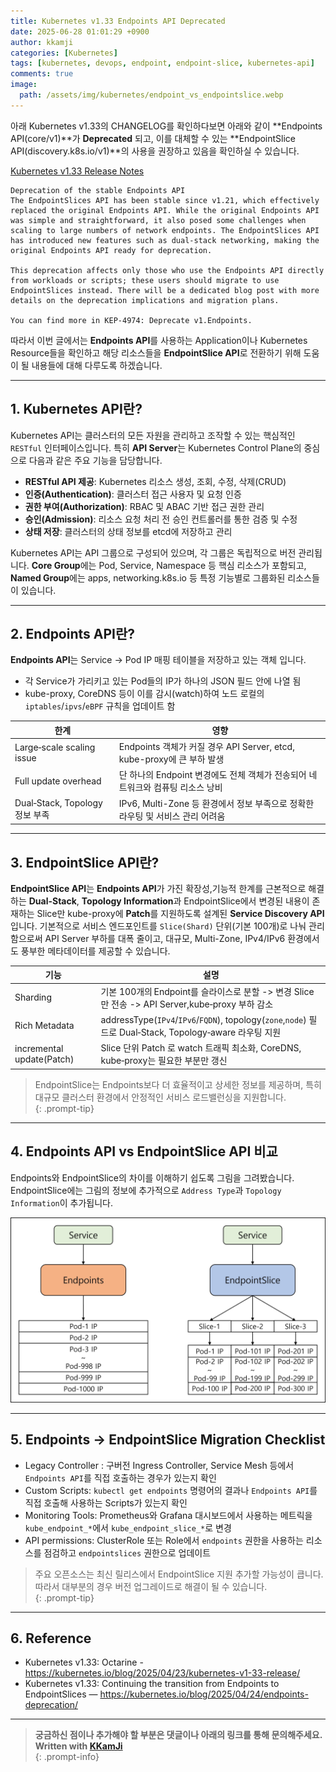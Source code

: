 ```yaml
---
title: Kubernetes v1.33 Endpoints API Deprecated
date: 2025-06-28 01:01:29 +0900
author: kkamji
categories: [Kubernetes]
tags: [kubernetes, devops, endpoint, endpoint-slice, kubernetes-api]     # TAG names should always be lowercase
comments: true
image:
  path: /assets/img/kubernetes/endpoint_vs_endpointslice.webp
---
```


아래 Kubernetes v1.33의 CHANGELOG를 확인하다보면 아래와 같이 **Endpoints API(core/v1)**가 **Deprecated** 되고, 이를 대체할 수 있는 **EndpointSlice API(discovery.k8s.io/v1)**의 사용을 권장하고 있음을 확인하실 수 있습니다.  

[Kubernetes v1.33 Release Notes](https://kubernetes.io/blog/2025/04/23/kubernetes-v1-33-release/#deprecation-of-the-stable-endpoints-api)

```text
Deprecation of the stable Endpoints API
The EndpointSlices API has been stable since v1.21, which effectively replaced the original Endpoints API. While the original Endpoints API was simple and straightforward, it also posed some challenges when scaling to large numbers of network endpoints. The EndpointSlices API has introduced new features such as dual-stack networking, making the original Endpoints API ready for deprecation.

This deprecation affects only those who use the Endpoints API directly from workloads or scripts; these users should migrate to use EndpointSlices instead. There will be a dedicated blog post with more details on the deprecation implications and migration plans.

You can find more in KEP-4974: Deprecate v1.Endpoints.
```

따라서 이번 글에서는 **Endpoints API**를 사용하는 Application이나 Kubernetes Resource들을 확인하고 해당 리소스들을 **EndpointSlice API**로 전환하기 위해 도움이 될 내용들에 대해 다루도록 하겠습니다.

---

## 1. Kubernetes API란?

Kubernetes API는 클러스터의 모든 자원을 관리하고 조작할 수 있는 핵심적인 `RESTful` 인터페이스입니다. 특히 **API Server**는 Kubernetes Control Plane의 중심으로 다음과 같은 주요 기능을 담당합니다.

- **RESTful API 제공**: Kubernetes 리소스 생성, 조회, 수정, 삭제(CRUD)
- **인증(Authentication)**: 클러스터 접근 사용자 및 요청 인증
- **권한 부여(Authorization)**: RBAC 및 ABAC 기반 접근 권한 관리
- **승인(Admission)**: 리소스 요청 처리 전 승인 컨트롤러를 통한 검증 및 수정
- **상태 저장**: 클러스터의 상태 정보를 etcd에 저장하고 관리

Kubernetes API는 API 그룹으로 구성되어 있으며, 각 그룹은 독립적으로 버전 관리됩니다. **Core Group**에는 Pod, Service, Namespace 등 핵심 리소스가 포함되고, **Named Group**에는 apps, networking.k8s.io 등 특정 기능별로 그룹화된 리소스들이 있습니다.

---

## 2. Endpoints API란?

**Endpoints API**는 Service -> Pod IP 매핑 테이블을 저장하고 있는 객체 입니다.

- 각 Service가 가리키고 있는 Pod들의 IP가 하나의 JSON 필드 안에 나열 됨
- kube-proxy, CoreDNS 등이 이를 감시(watch)하여 노드 로컬의 `iptables`/`ipvs`/`eBPF` 규칙을 업데이트 함

| 한계                           | 영향                                                                           |
| ------------------------------ | ------------------------------------------------------------------------------ |
| Large‑scale scaling issue      | Endpoints 객체가 커질 경우 API Server, etcd, kube-proxy에 큰 부하 발생         |
| Full update overhead           | 단 하나의 Endpoint 변경에도 전체 객체가 전송되어 네트워크와 컴퓨팅 리소스 낭비 |
| Dual‑Stack, Topology 정보 부족 | IPv6, Multi-Zone 등 환경에서 정보 부족으로 정확한 라우팅 및 서비스 관리 어려움 |

---

## 3. EndpointSlice API란?

**EndpointSlice API**는 **Endpoints API**가 가진 확장성,기능적 한계를 근본적으로 해결하는 **Dual-Stack**, **Topology Information**과 EndpointSlice에서 변경된 내용이 존재하는 Slice만 kube-proxy에 **Patch**를 지원하도록 설계된 **Service Discovery API** 입니다. 기본적으로 서비스 엔드포인트를 `Slice(Shard)` 단위(기본 100개)로 나눠 관리함으로써 API Server 부하를 대폭 줄이고, 대규모, Multi-Zone, IPv4/IPv6 환경에서도 풍부한 메타데이터를 제공할 수 있습니다.

| 기능                      | 설명                                                                                                     |
| ------------------------- | -------------------------------------------------------------------------------------------------------- |
| Sharding                  | 기본 100개의 Endpoint를 슬라이스로 분할 -> 변경 Slice만 전송 -> API Server,kube‑proxy 부하 감소          |
| Rich Metadata             | addressType(`IPv4`/`IPv6`/`FQDN`), topology(`zone`,`node`) 필드로 Dual‑Stack, Topology‑aware 라우팅 지원 |
| incremental update(Patch) | Slice 단위 Patch 로 watch 트래픽 최소화, CoreDNS, kube‑proxy는 필요한 부분만 갱신                        |

> EndpointSlice는 Endpoints보다 더 효율적이고 상세한 정보를 제공하며, 특히 대규모 클러스터 환경에서 안정적인 서비스 로드밸런싱을 지원합니다.  
{: .prompt-tip}

---

## 4. Endpoints API vs EndpointSlice API 비교

Endpoints와 EndpointSlice의 차이를 이해하기 쉽도록 그림을 그려봤습니다. EndpointSlice에는 그림의 정보에 추가적으로 `Address Type`과 `Topology Information`이 추가됩니다.

![Endpoints VS EndpointSlice](/assets/img/kubernetes/endpoint_vs_endpointslice.webp)

---

## 5. Endpoints -> EndpointSlice Migration Checklist

- Legacy Controller : 구버전 Ingress Controller, Service Mesh 등에서 `Endpoints API`를 직접 호출하는 경우가 있는지 확인
- Custom Scripts: `kubectl get endpoints` 명령어의 결과나 `Endpoints API`를 직접 호출해 사용하는 Scripts가 있는지 확인
- Monitoring Tools: Prometheus와 Grafana 대시보드에서 사용하는 메트릭을 `kube_endpoint_*`에서 `kube_endpoint_slice_*`로 변경
- API permissions: ClusterRole 또는 Role에서 `endpoints` 권한을 사용하는 리소스를 점검하고 `endpointslices` 권한으로 업데이트

> 주요 오픈소스는 최신 릴리스에서 EndpointSlice 지원 추가할 가능성이 큽니다. 따라서 대부분의 경우 버전 업그레이드로 해결이 될 수 있습니다.  
{: .prompt-tip}

---

## 6. Reference

- Kubernetes v1.33: Octarine - <https://kubernetes.io/blog/2025/04/23/kubernetes-v1-33-release/>
- Kubernetes v1.33: Continuing the transition from Endpoints to EndpointSlices — <https://kubernetes.io/blog/2025/04/24/endpoints-deprecation/>

---

> **궁금하신 점이나 추가해야 할 부분은 댓글이나 아래의 링크를 통해 문의해주세요.**  
> **Written with [KKamJi](https://www.linkedin.com/in/taejikim/)**  
{: .prompt-info}
